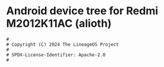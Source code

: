 # Android device tree for Redmi M2012K11AC (alioth)

```
#
# Copyright (C) 2024 The LineageOS Project
#
# SPDX-License-Identifier: Apache-2.0
#
```
